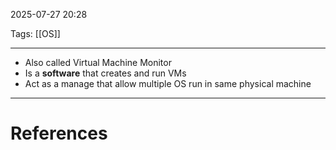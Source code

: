 2025-07-27 20:28

Tags: [[OS]]

---

- Also called Virtual Machine Monitor
- Is a **software** that creates and run VMs
- Act as a manage that allow multiple OS run in same physical machine

---
# References